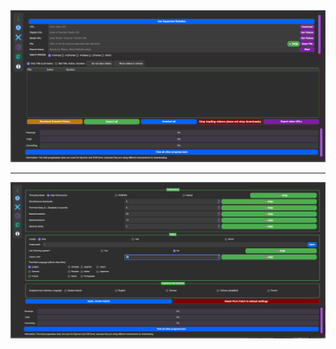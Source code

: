 <img src="https://github.com/EchterAlsFake/Porn_Fetch/blob/master/src/frontend/screenshots/1.png" alt="Porn Fetch Logo"/>

---
<img src="https://github.com/EchterAlsFake/Porn_Fetch/blob/master/src/frontend/screenshots/2.png" alt="Porn Fetch Logo"/>
